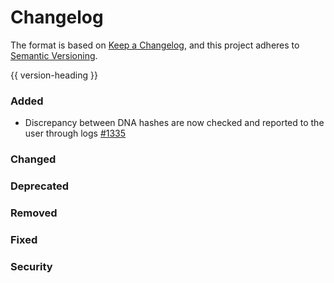 # Changelog
The format is based on [Keep a Changelog](https://keepachangelog.com/en/1.0.0/),
and this project adheres to [Semantic Versioning](https://semver.org/spec/v2.0.0.html).

{{ version-heading }}

### Added

- Discrepancy between DNA hashes are now checked and reported to the user through logs [#1335](https://github.com/holochain/holochain-rust/pull/1335)
 
### Changed

### Deprecated

### Removed

### Fixed

### Security



